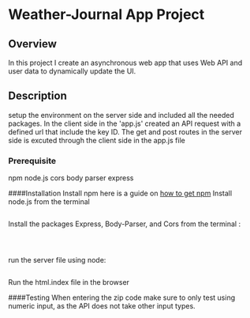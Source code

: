 # Weather-Journal App Project

## Overview
In this project I create an asynchronous web app that uses Web API and user data to dynamically update the UI. 

## Description
setup the environment on the server side and included all the needed packages. In the client side in the 'app.js' created an API request with a defined url that include the key ID. The get and post routes in the server side is excuted through the client side in the app.js file

### Prerequisite
npm
node.js
cors
body parser 
express

####Installation
Install npm here is a guide on [how to get npm](https://www.npmjs.com/get-npm)
Install node.js from the terminal 
```npm install node
```
Install the packages Express, Body-Parser, and Cors from the terminal : 
```npm install express
```
```npm install Body-Parser
```
```npm install Cors
```
run the server file using node:
```node server.js
```
Run the html.index file in the browser

####Testing
When entering the zip code make sure to only test using numeric input, as the API does not take other input types.
